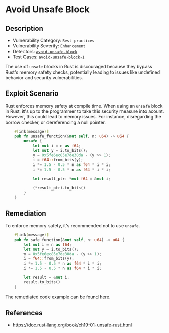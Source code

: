 # Avoid Unsafe Block
## Description 
- Vulnerability Category: `Best practices`
- Vulnerability Severity: `Enhancement`
- Detectors: [`avoid-unsafe-block`](https://github.com/CoinFabrik/scout/tree/main/detectors/avoid-unsafe-block)
- Test Cases: [`avoid-unsafe-block-1`](https://github.com/CoinFabrik/scout/tree/main/test-cases/avoid-unsafe-block/avoid-unsafe-block-1)


The use of `unsafe` blocks in Rust is discouraged because they bypass Rust's memory safety checks, potentially leading to issues like undefined behavior and security vulnerabilities.

## Exploit Scenario

Rust enforces memory safety at compile time. When using an `unsafe` block in Rust, it's up to the programmer to take this security measure into acount. However, this could lead to memory issues. For instance, disregarding the borrow checker, or dereferencing a null pointer. 

```rust
    #[ink(message)]
    pub fn unsafe_function(&mut self, n: u64) -> u64 {
        unsafe {
            let mut i = n as f64;
            let mut y = i.to_bits();
            y = 0x5fe6ec85e7de30da - (y >> 1);
            i = f64::from_bits(y);
            i *= 1.5 - 0.5 * n as f64 * i * i;
            i *= 1.5 - 0.5 * n as f64 * i * i;

            let result_ptr: *mut f64 = &mut i;

            (*result_ptr).to_bits()
        }
    }
```


## Remediation

To enforce memory safety, it's recommended not to use `unsafe`. 

```rust
    #[ink(message)]
    pub fn safe_function(&mut self, n: u64) -> u64 {
        let mut i = n as f64;
        let mut y = i.to_bits();
        y = 0x5fe6ec85e7de30da - (y >> 1);
        i = f64::from_bits(y);
        i *= 1.5 - 0.5 * n as f64 * i * i;
        i *= 1.5 - 0.5 * n as f64 * i * i;

        let result = &mut i;
        result.to_bits()    
    }
```

The remediated code example can be found [here](https://github.com/CoinFabrik/scout/blob/main/test-cases/avoid-unsafe-block/avoid-unsafe-block-1/remediated-example/src/lib.rs).

## References

- https://doc.rust-lang.org/book/ch19-01-unsafe-rust.html